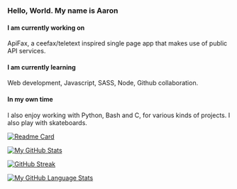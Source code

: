 ### Hello, World. My name is Aaron

#### I am currently working on
ApiFax, a ceefax/teletext inspired single page app that makes use of public API services.

#### I am currently learning
Web development, Javascript, SASS, Node, Github collaboration.

#### In my own time
I also enjoy working with Python, Bash and C, for various kinds of projects. I also play with skateboards.

[![Readme Card](https://github-readme-stats.vercel.app/api/pin/?username=aaron-watts&repo=apifax&theme=gruvbox)](https://github.com/aaron-watts/github-readme-stats)

[![My GitHub Stats](https://github-readme-stats.vercel.app/api/?username=aaron-watts&count_private=true&showicons=true&theme=gruvbox)]()

[![GitHub Streak](http://github-readme-streak-stats.herokuapp.com?user=aaron-watts&theme=gruvbox)](https://git.io/streak-stats)

[![My GitHub Language Stats](https://github-readme-stats.vercel.app/api/top-langs/?username=aaron-watts&langs_count=5&theme=gruvbox&layout=compact)]()


<!--
**aaron-watts/aaron-watts** is a ✨ _special_ ✨ repository because its `README.md` (this file) appears on your GitHub profile.

Here are some ideas to get you started:

- 🔭 I’m currently working on ...
- 🌱 I’m currently learning ...
- 👯 I’m looking to collaborate on ...
- 🤔 I’m looking for help with ...
- 💬 Ask me about ...
- 📫 How to reach me: ...
- 😄 Pronouns: ...
- ⚡ Fun fact: ...
-->
